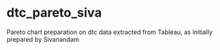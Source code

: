 # dtc_pareto_siva
Pareto chart preparation on dtc data extracted from Tableau, as initially prepared by Sivanandam
